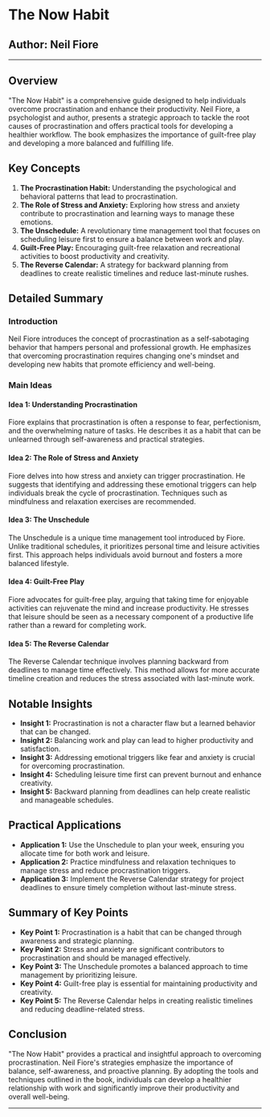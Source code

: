 # The Now Habit

## Author: Neil Fiore

---

## Overview
"The Now Habit" is a comprehensive guide designed to help individuals overcome procrastination and enhance their productivity. Neil Fiore, a psychologist and author, presents a strategic approach to tackle the root causes of procrastination and offers practical tools for developing a healthier workflow. The book emphasizes the importance of guilt-free play and developing a more balanced and fulfilling life.

## Key Concepts
1. **The Procrastination Habit:** Understanding the psychological and behavioral patterns that lead to procrastination.
2. **The Role of Stress and Anxiety:** Exploring how stress and anxiety contribute to procrastination and learning ways to manage these emotions.
3. **The Unschedule:** A revolutionary time management tool that focuses on scheduling leisure first to ensure a balance between work and play.
4. **Guilt-Free Play:** Encouraging guilt-free relaxation and recreational activities to boost productivity and creativity.
5. **The Reverse Calendar:** A strategy for backward planning from deadlines to create realistic timelines and reduce last-minute rushes.

## Detailed Summary
### Introduction
Neil Fiore introduces the concept of procrastination as a self-sabotaging behavior that hampers personal and professional growth. He emphasizes that overcoming procrastination requires changing one's mindset and developing new habits that promote efficiency and well-being.

### Main Ideas
#### Idea 1: Understanding Procrastination
Fiore explains that procrastination is often a response to fear, perfectionism, and the overwhelming nature of tasks. He describes it as a habit that can be unlearned through self-awareness and practical strategies.

#### Idea 2: The Role of Stress and Anxiety
Fiore delves into how stress and anxiety can trigger procrastination. He suggests that identifying and addressing these emotional triggers can help individuals break the cycle of procrastination. Techniques such as mindfulness and relaxation exercises are recommended.

#### Idea 3: The Unschedule
The Unschedule is a unique time management tool introduced by Fiore. Unlike traditional schedules, it prioritizes personal time and leisure activities first. This approach helps individuals avoid burnout and fosters a more balanced lifestyle.

#### Idea 4: Guilt-Free Play
Fiore advocates for guilt-free play, arguing that taking time for enjoyable activities can rejuvenate the mind and increase productivity. He stresses that leisure should be seen as a necessary component of a productive life rather than a reward for completing work.

#### Idea 5: The Reverse Calendar
The Reverse Calendar technique involves planning backward from deadlines to manage time effectively. This method allows for more accurate timeline creation and reduces the stress associated with last-minute work.

## Notable Insights
- **Insight 1:** Procrastination is not a character flaw but a learned behavior that can be changed.
- **Insight 2:** Balancing work and play can lead to higher productivity and satisfaction.
- **Insight 3:** Addressing emotional triggers like fear and anxiety is crucial for overcoming procrastination.
- **Insight 4:** Scheduling leisure time first can prevent burnout and enhance creativity.
- **Insight 5:** Backward planning from deadlines can help create realistic and manageable schedules.

## Practical Applications
- **Application 1:** Use the Unschedule to plan your week, ensuring you allocate time for both work and leisure.
- **Application 2:** Practice mindfulness and relaxation techniques to manage stress and reduce procrastination triggers.
- **Application 3:** Implement the Reverse Calendar strategy for project deadlines to ensure timely completion without last-minute stress.

## Summary of Key Points
- **Key Point 1:** Procrastination is a habit that can be changed through awareness and strategic planning.
- **Key Point 2:** Stress and anxiety are significant contributors to procrastination and should be managed effectively.
- **Key Point 3:** The Unschedule promotes a balanced approach to time management by prioritizing leisure.
- **Key Point 4:** Guilt-free play is essential for maintaining productivity and creativity.
- **Key Point 5:** The Reverse Calendar helps in creating realistic timelines and reducing deadline-related stress.

## Conclusion
"The Now Habit" provides a practical and insightful approach to overcoming procrastination. Neil Fiore's strategies emphasize the importance of balance, self-awareness, and proactive planning. By adopting the tools and techniques outlined in the book, individuals can develop a healthier relationship with work and significantly improve their productivity and overall well-being.

---
